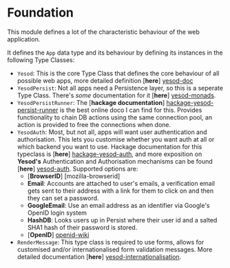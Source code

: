 # Foundation

This module defines a lot of the characteristic behaviour of the web application.

It defines the `App` data type and its behaviour by defining its instances in the following Type Classes:

-   `Yesod`: This is the core Type Class that defines the core behaviour of all possible web apps, more detailed definition [**here**] [yesod-doc]
-   `YesodPersist`: Not all apps need a Persistence layer, so this is a seperate Type Class.  There's *some* documentation for it [**here**] [yesod-monads].
-   `YesodPersistRunner`: The [**hackage documentation**] [hackage-yesod-persist-runner] is the best online doco I can find for this.
    Provides functionality to chain DB actions using the same connection pool, an action is provided to free the connections when done.
-   `YesodAuth`: Most, but not all, apps will want user authentication and authorisation.  This lets you customise whether you want auth at all or which backend you want to use.  Hackage documentation for this typeclass is [**here**] [hackage-yesod-auth], and more exposition on **Yesod's** Authentication and Authorisation mechanisms can be found [**here**] [yesod-auth].  Supported options are:
    -   [**BrowserID**] [mozilla-browserid]
    -   **Email**: Accounts are attached to user's emails, a verification email gets sent to their address with a link for them to click on and then they can set a password.
    -   **GoogleEmail**: Use an email address as an identifier via Google's OpenID login system
    -   **HashDB**: Looks users up in Persist where their user id and a salted SHA1 hash of their password is stored.
    -   [**OpenID**] [openid-wiki]
-   `RenderMessage`: This type class is required to use forms, allows for customised and/or internationalised form validation messages.  More detailed documentation [**here**] [yesod-internationalisation].

[yesod-doc]: http://www.yesodweb.com/book/yesod-typeclass "Yesod Type Class"
[yesod-monads]: http://www.yesodweb.com/book/yesods-monads "Yesod's Monads"
[yesod-auth]: http://www.yesodweb.com/book/authentication-and-authorization "Authentication and Authorisation with Yesod"
[yesod-internationalisation]: http://www.yesodweb.com/book/internationalization "Internationalisation with Yesod"
[hackage-yesod-persist-runner]: http://hackage.haskell.org/package/yesod-persistent-1.2.1/docs/Yesod-Persist-Core.html#t:YesodPersistRunner "Yesod.Core YesodPersistRunner"
[hackage-yesod-auth]: http://hackage.haskell.org/package/yesod-auth-1.2.0.1/docs/Yesod-Auth.html "Yesod.Auth YesodAuth"
[mozilla-browser-id]: http://en.wikipedia.org/wiki/Mozilla_Persona "Mozilla Persona - Wikipedia"
[openid-wiki]: http://en.wikipedia.org/wiki/OpenID "OpenID - Wikipedia"
